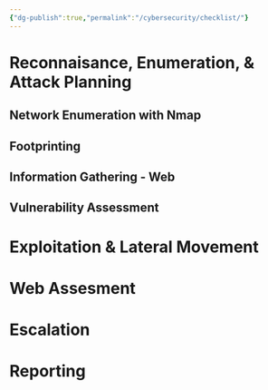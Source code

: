 ```yaml
---
{"dg-publish":true,"permalink":"/cybersecurity/checklist/"}
---
```



# Reconnaisance, Enumeration, & Attack Planning

## Network Enumeration with Nmap

## Footprinting

## Information Gathering - Web

## Vulnerability Assessment

# Exploitation & Lateral Movement

# Web Assesment

# Escalation

# Reporting



